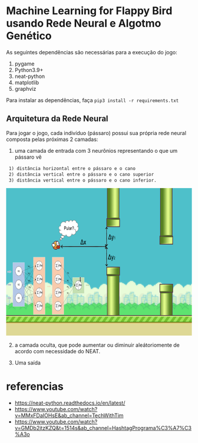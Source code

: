 # Machine Learning for Flappy Bird usando Rede Neural e Algotmo Genético

As seguintes dependências são necessárias para a execução do jogo:

1. pygame
2. Python3.9+
3. neat-python
4. matplotlib
5. graphviz

Para instalar as dependências, faça `pip3 install -r requirements.txt`

## Arquitetura da Rede Neural

Para jogar o jogo, cada indivíduo (pássaro) possui sua própria rede neural composta pelas próximas 2 camadas:

1. uma camada de entrada com 3 neurônios representando o que um pássaro vê

```
 1) distância horizontal entre o pássaro e o cano
 2) distância vertical entre o pássaro e o cano superior
 3) distância vertical entre o pássaro e o cano inferior.
```

<center></center>
<img src="imgs/demo/inputs.png" alt="drawing"/, height = 400px>
    
2. a camada oculta, que pode aumentar ou diminuir aleátoriomente de acordo com necessidade do NEAT.

3. Uma saída

# referencias

- https://neat-python.readthedocs.io/en/latest/
- https://www.youtube.com/watch?v=MMxFDaIOHsE&ab_channel=TechWithTim
- https://www.youtube.com/watch?v=GMDb2jtzKZQ&t=1514s&ab_channel=HashtagPrograma%C3%A7%C3%A3o
